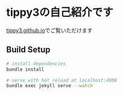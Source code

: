 # tippy3の自己紹介です
[tippy3.github.io](https://tippy3.github.io)でご覧いただけます


## Build Setup 
``` bash
# install dependencies
bundle install

# serve with hot reload at localhost:4000
bundle exec jekyll serve --watch

```
